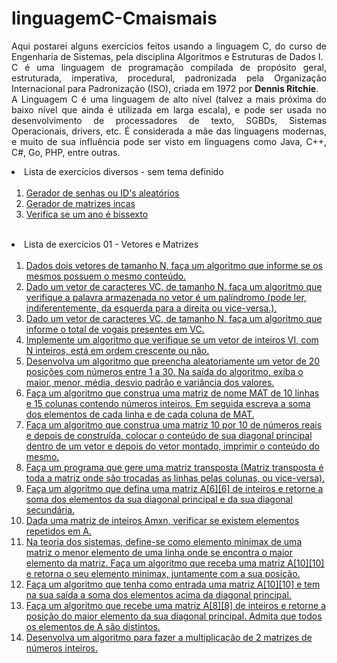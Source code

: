 # linguagemC-Cmaismais
<p align="justify">Aqui postarei alguns exercícios feitos usando a linguagem C, do curso de Engenharia de Sistemas, pela disciplina Algoritmos e Estruturas de Dados I.<br>
C é uma linguagem de programação compilada de propósito geral, estruturada, imperativa, procedural, padronizada pela Organização Internacional para Padronização (ISO), criada em 1972 por <b>Dennis Ritchie</b>.<br>
A Linguagem C é uma linguagem de alto nível (talvez a mais próxima do baixo nível que ainda é utilizada em larga escala), e pode ser usada no desenvolvimento de processadores de texto, SGBDs, Sistemas Operacionais, drivers, etc.
É considerada a mãe das linguagens modernas, e muito de sua influência pode ser visto em linguagens como Java, C++, C#, Go, PHP, entre outras.<br></p>

<li> Lista de exercícios diversos - sem tema definido
<ol>
<br>
<li><a href="https://github.com/GabrielaNR/linguagemC-Cmaismais/blob/main/gerador_de_senhas.c">Gerador de senhas ou ID's aleatórios</a></li>
<li><a href="https://github.com/GabrielaNR/linguagemC-Cmaismais/blob/main/gerador_matrizes_incas.c">Gerador de matrizes incas</a></li>
<li><a href="https://github.com/GabrielaNR/linguagemC-Cmaismais/blob/main/ano_bissexto.c">Verifica se um ano é bissexto</a></li>
</ol>
<br>
</li>

<li> Lista de exercícios 01 - Vetores e Matrizes 
<ol>
<br>
<li><a href="https://github.com/GabrielaNR/linguagemC-Cmaismais/blob/main/exercicio01.c">Dados dois vetores de tamanho N, faça um algoritmo que informe se os mesmos possuem o mesmo conteúdo.</a> </li>
<li><a href="https://github.com/GabrielaNR/linguagemC-Cmaismais/blob/main/exercicio02.c">Dado um vetor de caracteres VC, de tamanho N, faça um algoritmo que verifique a palavra armazenada no vetor é um palíndromo (pode ler, indiferentemente, da esquerda para a direita ou vice-versa.).</a></li>
<li><a href="https://github.com/GabrielaNR/linguagemC-Cmaismais/blob/main/exercicio03.c">Dado um vetor de caracteres VC, de tamanho N, faça um algoritmo que informe o total de vogais presentes em VC.</a></li>
<li><a href="https://github.com/GabrielaNR/linguagemC-Cmaismais/blob/main/exercicio04.c">Implemente um algoritmo que verifique se um vetor de inteiros VI, com N inteiros, está em ordem crescente ou não.</a></li>
<li><a href="https://github.com/GabrielaNR/linguagemC-Cmaismais/blob/main/exercicio05.c">Desenvolva um algoritmo que preencha aleatoriamente um vetor de 20 posições com números entre 1 a 30. Na saída do algoritmo, exiba o maior, menor, média, desvio padrão e variância dos valores.</a></li>
<li><a href="https://github.com/GabrielaNR/linguagemC-Cmaismais/blob/main/exercicio06.c">Faça um algoritmo que construa uma matriz de nome MAT de 10 linhas e 15 colunas contendo números inteiros. Em seguida escreva a soma dos elementos de cada linha e de cada coluna de MAT.</a></li>
<li><a href="https://github.com/GabrielaNR/linguagemC-Cmaismais/blob/main/exercicio7.c">Faça um algoritmo que construa uma matriz 10 por 10 de números reais e depois de construída, colocar o conteúdo de sua diagonal principal dentro de um vetor e depois do vetor montado, imprimir o conteúdo do mesmo.</a></li>
<li><a href="https://github.com/GabrielaNR/linguagemC-Cmaismais/blob/main/exercicio08.c">Faça um programa que gere uma matriz transposta (Matriz transposta é toda a matriz onde são trocadas as linhas pelas colunas, ou vice-versa).</a></li>
<li><a href="https://github.com/GabrielaNR/linguagemC-Cmaismais/blob/main/exercicio09.c">Faça um algoritmo que defina uma matriz A[6][6] de inteiros e retorne a soma dos elementos da sua diagonal principal e da sua diagonal secundária.</a></li>
<li><a href="https://github.com/GabrielaNR/linguagemC-Cmaismais/blob/main/exercicio10.c">Dada uma matriz de inteiros Amxn, verificar se existem elementos repetidos em A.</a>
</li>
<li><a href="https://github.com/GabrielaNR/linguagemC-Cmaismais/blob/main/exercicio11.c">Na teoria dos sistemas, define-se como elemento minimax de uma matriz o menor elemento de uma linha onde se encontra o maior elemento da matriz. Faça um algoritmo que receba uma matriz A[10][10] e retorna o seu elemento minimax, juntamente com a sua posição.</a></li>
<li><a href="https://github.com/GabrielaNR/linguagemC-Cmaismais/blob/main/exercicio12.c">Faça um algoritmo que tenha como entrada uma matriz A[10][10] e tem na sua saída a soma dos elementos acima da diagonal principal.</a></li>
<li><a href="https://github.com/GabrielaNR/linguagemC-Cmaismais/blob/main/exercicio13.c">Faça um algoritmo que recebe uma matriz A[8][8] de inteiros e retorne a posição do maior elemento da sua diagonal principal. Admita que todos os elementos de A são distintos.</a></li>
<li><a href="https://github.com/GabrielaNR/linguagemC-Cmaismais/blob/main/exercicio14.c"> Desenvolva um algoritmo para fazer a multiplicação de 2 matrizes de números inteiros.</a></li>
</ol>
</li>

